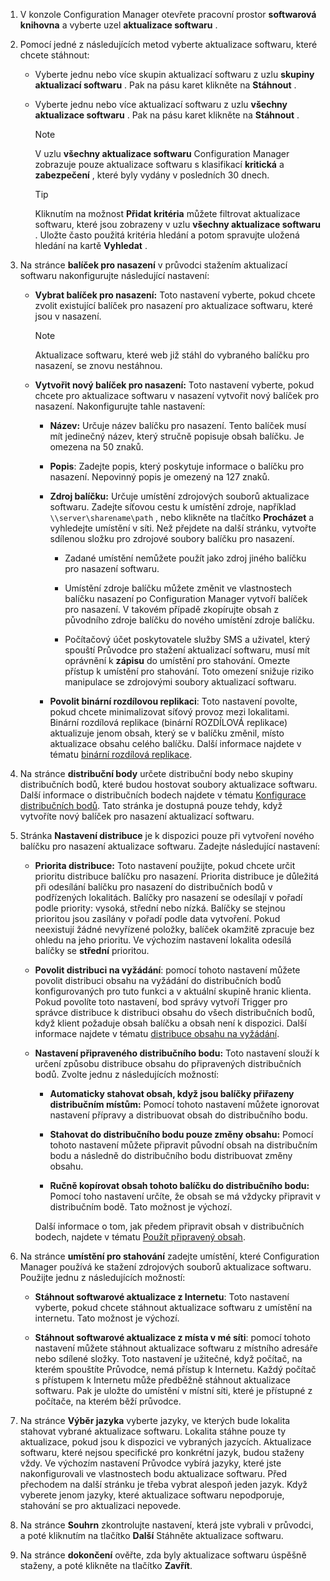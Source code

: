 1.  V konzole Configuration Manager otevřete pracovní prostor **softwarová knihovna** a vyberte uzel **aktualizace softwaru** .  

2.  Pomocí jedné z následujících metod vyberte aktualizace softwaru, které chcete stáhnout:  

    -   Vyberte jednu nebo více skupin aktualizací softwaru z uzlu **skupiny aktualizací softwaru** . Pak na pásu karet klikněte na **Stáhnout** .  

    -   Vyberte jednu nebo více aktualizací softwaru z uzlu **všechny aktualizace softwaru** . Pak na pásu karet klikněte na **Stáhnout** .  

        > [!NOTE]  
        >  V uzlu **všechny aktualizace softwaru** Configuration Manager zobrazuje pouze aktualizace softwaru s klasifikací **kritická** a **zabezpečení** , které byly vydány v posledních 30 dnech.  

        > [!TIP]  
        >  Kliknutím na možnost **Přidat kritéria** můžete filtrovat aktualizace softwaru, které jsou zobrazeny v uzlu **všechny aktualizace softwaru** . Uložte často použitá kritéria hledání a potom spravujte uložená hledání na kartě **Vyhledat** .  


3.  Na stránce **balíček pro nasazení** v průvodci stažením aktualizací softwaru nakonfigurujte následující nastavení:  

    -  **Vybrat balíček pro nasazení:** Toto nastavení vyberte, pokud chcete zvolit existující balíček pro nasazení pro aktualizace softwaru, které jsou v nasazení.  

        > [!NOTE]  
        >  Aktualizace softwaru, které web již stáhl do vybraného balíčku pro nasazení, se znovu nestáhnou.  

    -  **Vytvořit nový balíček pro nasazení:** Toto nastavení vyberte, pokud chcete pro aktualizace softwaru v nasazení vytvořit nový balíček pro nasazení. Nakonfigurujte tahle nastavení:  

        -   **Název:** Určuje název balíčku pro nasazení. Tento balíček musí mít jedinečný název, který stručně popisuje obsah balíčku. Je omezena na 50 znaků.  

        -   **Popis**: Zadejte popis, který poskytuje informace o balíčku pro nasazení. Nepovinný popis je omezený na 127 znaků.    

        -   **Zdroj balíčku:** Určuje umístění zdrojových souborů aktualizace softwaru. Zadejte síťovou cestu k umístění zdroje, například `\\server\sharename\path` , nebo klikněte na tlačítko **Procházet** a vyhledejte umístění v síti. Než přejdete na další stránku, vytvořte sdílenou složku pro zdrojové soubory balíčku pro nasazení.  

             - Zadané umístění nemůžete použít jako zdroj jiného balíčku pro nasazení softwaru.  

             - Umístění zdroje balíčku můžete změnit ve vlastnostech balíčku nasazení po Configuration Manager vytvoří balíček pro nasazení. V takovém případě zkopírujte obsah z původního zdroje balíčku do nového umístění zdroje balíčku.  

             -  Počítačový účet poskytovatele služby SMS a uživatel, který spouští Průvodce pro stažení aktualizací softwaru, musí mít oprávnění k **zápisu** do umístění pro stahování. Omezte přístup k umístění pro stahování. Toto omezení snižuje riziko manipulace se zdrojovými soubory aktualizací softwaru.  

        - **Povolit binární rozdílovou replikaci**: Toto nastavení povolte, pokud chcete minimalizovat síťový provoz mezi lokalitami. Binární rozdílová replikace (binární ROZDÍLOVÁ replikace) aktualizuje jenom obsah, který se v balíčku změnil, místo aktualizace obsahu celého balíčku. Další informace najdete v tématu [binární rozdílová replikace](../../core/plan-design/hierarchy/fundamental-concepts-for-content-management.md#binary-differential-replication).  

4.  Na stránce **distribuční body** určete distribuční body nebo skupiny distribučních bodů, které budou hostovat soubory aktualizace softwaru. Další informace o distribučních bodech najdete v tématu [Konfigurace distribučních bodů](../../core/servers/deploy/configure/install-and-configure-distribution-points.md#bkmk_configs). Tato stránka je dostupná pouze tehdy, když vytvoříte nový balíček pro nasazení aktualizací softwaru.  

5.  Stránka **Nastavení distribuce** je k dispozici pouze při vytvoření nového balíčku pro nasazení aktualizace softwaru. Zadejte následující nastavení:  

    -   **Priorita distribuce:** Toto nastavení použijte, pokud chcete určit prioritu distribuce balíčku pro nasazení. Priorita distribuce je důležitá při odesílání balíčku pro nasazení do distribučních bodů v podřízených lokalitách. Balíčky pro nasazení se odesílají v pořadí podle priority: vysoká, střední nebo nízká. Balíčky se stejnou prioritou jsou zasílány v pořadí podle data vytvoření. Pokud neexistují žádné nevyřízené položky, balíček okamžitě zpracuje bez ohledu na jeho prioritu. Ve výchozím nastavení lokalita odesílá balíčky se **střední** prioritou.  

    -   **Povolit distribuci na vyžádání**: pomocí tohoto nastavení můžete povolit distribuci obsahu na vyžádání do distribučních bodů konfigurovaných pro tuto funkci a v aktuální skupině hranic klienta. Pokud povolíte toto nastavení, bod správy vytvoří Trigger pro správce distribuce k distribuci obsahu do všech distribučních bodů, když klient požaduje obsah balíčku a obsah není k dispozici. Další informace najdete v tématu [distribuce obsahu na vyžádání](../../core/plan-design/hierarchy/fundamental-concepts-for-content-management.md#on-demand-content-distribution).  

    -   **Nastavení připraveného distribučního bodu:** Toto nastavení slouží k určení způsobu distribuce obsahu do připravených distribučních bodů. Zvolte jednu z následujících možností:  

        -   **Automaticky stahovat obsah, když jsou balíčky přiřazeny distribučním místům:** Pomocí tohoto nastavení můžete ignorovat nastavení přípravy a distribuovat obsah do distribučního bodu.   

        -   **Stahovat do distribučního bodu pouze změny obsahu:** Pomocí tohoto nastavení můžete připravit původní obsah na distribučním bodu a následně do distribučního bodu distribuovat změny obsahu.  

        -   **Ručně kopírovat obsah tohoto balíčku do distribučního bodu:** Pomocí toho nastavení určíte, že obsah se má vždycky připravit v distribučním bodě. Tato možnost je výchozí.  

        Další informace o tom, jak předem připravit obsah v distribučních bodech, najdete v tématu [Použít připravený obsah](../../core/servers/deploy/configure/deploy-and-manage-content.md#bkmk_prestage).  


6.  Na stránce **umístění pro stahování** zadejte umístění, které Configuration Manager používá ke stažení zdrojových souborů aktualizace softwaru. Použijte jednu z následujících možností:  

    -   **Stáhnout softwarové aktualizace z Internetu**: Toto nastavení vyberte, pokud chcete stáhnout aktualizace softwaru z umístění na internetu. Tato možnost je výchozí.  

    -   **Stáhnout softwarové aktualizace z místa v mé síti**: pomocí tohoto nastavení můžete stáhnout aktualizace softwaru z místního adresáře nebo sdílené složky. Toto nastavení je užitečné, když počítač, na kterém spouštíte Průvodce, nemá přístup k Internetu. Každý počítač s přístupem k Internetu může předběžně stáhnout aktualizace softwaru. Pak je uložte do umístění v místní síti, které je přístupné z počítače, na kterém běží průvodce.  


7.  Na stránce **Výběr jazyka** vyberte jazyky, ve kterých bude lokalita stahovat vybrané aktualizace softwaru. Lokalita stáhne pouze ty aktualizace, pokud jsou k dispozici ve vybraných jazycích. Aktualizace softwaru, které nejsou specifické pro konkrétní jazyk, budou staženy vždy. Ve výchozím nastavení Průvodce vybírá jazyky, které jste nakonfigurovali ve vlastnostech bodu aktualizace softwaru. Před přechodem na další stránku je třeba vybrat alespoň jeden jazyk. Když vyberete jenom jazyky, které aktualizace softwaru nepodporuje, stahování se pro aktualizaci nepovede.  

8. Na stránce **Souhrn** zkontrolujte nastavení, která jste vybrali v průvodci, a poté kliknutím na tlačítko **Další** Stáhněte aktualizace softwaru.  

9. Na stránce **dokončení** ověřte, zda byly aktualizace softwaru úspěšně staženy, a poté klikněte na tlačítko **Zavřít**.  
